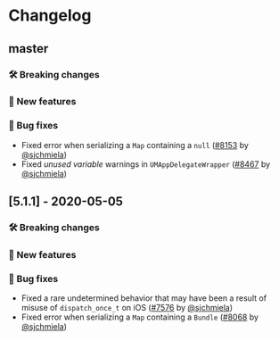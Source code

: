 # Changelog

## master

### 🛠 Breaking changes

### 🎉 New features

### 🐛 Bug fixes

- Fixed error when serializing a `Map` containing a `null` ([#8153](https://github.com/expo/expo/pull/8153) by [@sjchmiela](https://github.com/sjchmiela))
- Fixed _unused variable_ warnings in `UMAppDelegateWrapper` ([#8467](https://github.com/expo/expo/pull/8467) by [@sjchmiela](https://github.com/sjchmiela))

## [5.1.1] - 2020-05-05

### 🛠 Breaking changes

### 🎉 New features

### 🐛 Bug fixes

- Fixed a rare undetermined behavior that may have been a result of misuse of `dispatch_once_t` on iOS ([#7576](https://github.com/expo/expo/pull/7576) by [@sjchmiela](https://github.com/sjchmiela))
- Fixed error when serializing a `Map` containing a `Bundle` ([#8068](https://github.com/expo/expo/pull/8068) by [@sjchmiela](https://github.com/sjchmiela))
